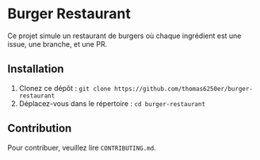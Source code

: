 # Burger Restaurant
Ce projet simule un restaurant de burgers où chaque ingrédient est une issue, une branche, et une PR.
## Installation
1. Clonez ce dépôt : `git clone https://github.com/thomas6250er/burger-restaurant `
2. Déplacez-vous dans le répertoire : `cd burger-restaurant`
## Contribution
Pour contribuer, veuillez lire `CONTRIBUTING.md`.
